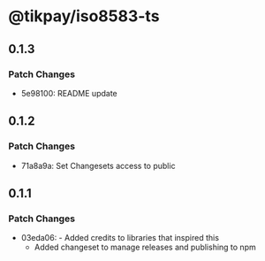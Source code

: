 # @tikpay/iso8583-ts

## 0.1.3

### Patch Changes

- 5e98100: README update

## 0.1.2

### Patch Changes

- 71a8a9a: Set Changesets access to public

## 0.1.1

### Patch Changes

- 03eda06: - Added credits to libraries that inspired this
  - Added changeset to manage releases and publishing to npm
